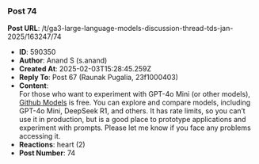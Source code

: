 ### Post 74
**Post URL**: /t/ga3-large-language-models-discussion-thread-tds-jan-2025/163247/74
- **ID**: 590350
- **Author**: Anand S (s.anand)
- **Created At**: 2025-02-03T15:28:45.259Z
- **Reply To**: Post 67 (Raunak Pugalia, 23f1000403)
- **Content**:  
  For those who want to experiment with GPT-4o Mini (or other models), <a href="https://github.com/marketplace/models">Github Models</a> is free. You can explore and compare models, including GPT-4o Mini, DeepSeek R1, and others.
It has rate limits, so you can’t use it in production, but is a good place to prototype applications and experiment with prompts.
Please let me know if you face any problems accessing it.
- **Reactions**: heart (2)
- **Post Number**: 74


